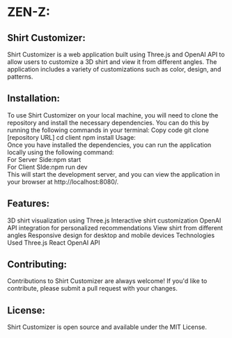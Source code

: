 # ZEN-Z:<br/>
## Shirt Customizer:<br/>
Shirt Customizer is a web application built using Three.js and OpenAI API to allow users to customize a 3D shirt and view it from different angles. The application includes a variety of customizations such as color, design, and patterns.

## Installation:<br/>
  To use Shirt Customizer on your local machine, you will need to clone the repository and install the necessary dependencies. You can do this by running the following   commands in your terminal:
    Copy code
    git clone [repository URL]
    cd client
    npm install
Usage:<br/>
Once you have installed the dependencies, you can run the application locally using the following command:<br/>
  For Server Side:npm start<br/>
  For Client SIde:npm run dev<br/>
This will start the development server, and you can view the application in your browser at http://localhost:8080/.<br/>

 ## Features:<br/>
  3D shirt visualization using Three.js
  Interactive shirt customization
  OpenAI API integration for personalized recommendations
  View shirt from different angles
  Responsive design for desktop and mobile devices
  Technologies Used
  Three.js
  React
  OpenAI API
## Contributing:<br/>
Contributions to Shirt Customizer are always welcome! If you'd like to contribute, please submit a pull request with your changes.

## License:<br/>
Shirt Customizer is open source and available under the MIT License.
